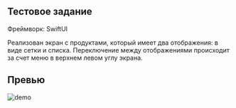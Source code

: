 ## Тестовое задание 

Фреймворк: SwiftUI

Реализован экран с продуктами, который имеет два отображения: в виде сетки и списка. Переключение между отображениями происходит за счет меню в верхнем левом углу экрана.

## Превью

![demo](https://github.com/user-attachments/assets/23addd2f-9ef9-44d2-a50b-abd8223c9659)
